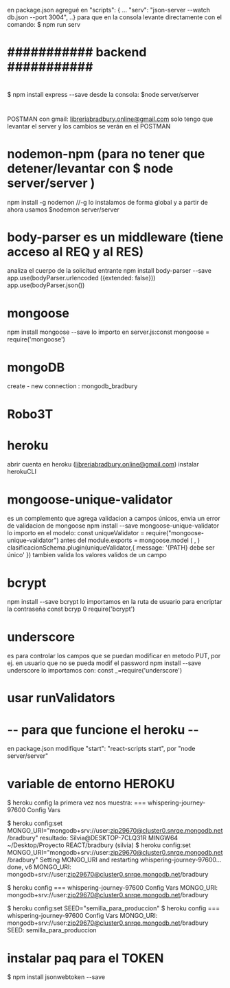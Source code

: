 en package.json agregué en 
"scripts": {
 ...
 "serv": "json-server --watch db.json --port 3004",
 ..}
para que en la consola levante directamente con el comando:  $ npm run serv
# ########### backend ########### #
#
$ npm install express --save
desde la consola: $node server/server

#
POSTMAN con gmail: libreriabradbury.online@gmail.com
solo tengo que levantar el server y los cambios se verán en el POSTMAN

# nodemon-npm (para no tener que detener/levantar con $ node server/server )
npm install -g nodemon //-g lo instalamos de forma global
y a partir de ahora usamos 
$nodemon server/server

# body-parser es un middleware (tiene acceso al REQ y al RES)
analiza el cuerpo de la solicitud entrante
npm install body-parser --save
app.use(bodyParser.urlencoded ({extended: false}))
app.use(bodyParser.json())

# mongoose
npm install mongoose --save
lo importo en server.js:const mongoose = require('mongoose')

# mongoDB 
create - new connection : mongodb_bradbury
# Robo3T

# heroku
abrir cuenta en heroku (libreriabradbury.online@gmail.com)
instalar herokuCLI

# mongoose-unique-validator
es un complemento que agrega validacion a campos únicos, envia un error de validacion de mongoose
npm install --save mongoose-unique-validator
lo importo en el modelo: const uniqueValidator = require("mongoose-unique-validator")
antes del module.exports = mongoose.model ( , )
clasificacionSchema.plugin(uniqueValidator,{   message: '{PATH} debe ser único' })
tambien valida los valores validos de un campo


# bcrypt
npm install --save bcrypt
lo importamos en la ruta de usuario para encriptar la contraseña
const bcryp 0 require('bcrypt')



# underscore
es para controlar los campos que se puedan modificar en metodo PUT, por ej. 
en usuario que no se pueda modif el password
npm install --save underscore
lo importamos con: const _=require('underscore')
# usar runValidators
# -- para que funcione el heroku --
en package.json modifique "start": "react-scripts start", por "node server/server"

# variable de entorno HEROKU
$ heroku config
la primera vez nos muestra: === whispering-journey-97600 Config Vars

$ heroku config:set MONGO_URI="mongodb+srv://user:zip29670@cluster0.snrqe.mongodb.net/bradbury"
resultado:
    Silvia@DESKTOP-7CLQ31R MINGW64 ~/Desktop/Proyecto REACT/bradbury (silvia)
    $ heroku config:set MONGO_URI="mongodb+srv://user:zip29670@cluster0.snrqe.mongodb.net/bradbury"
    Setting MONGO_URI and restarting whispering-journey-97600... done, v6
    MONGO_URI: mongodb+srv://user:zip29670@cluster0.snrqe.mongodb.net/bradbury

$ heroku config
=== whispering-journey-97600 Config Vars
MONGO_URI: mongodb+srv://user:zip29670@cluster0.snrqe.mongodb.net/bradbury

$ heroku config:set SEED="semilla_para_produccion"
$ heroku config
=== whispering-journey-97600 Config Vars
MONGO_URI: mongodb+srv://user:zip29670@cluster0.snrqe.mongodb.net/bradbury
SEED:      semilla_para_produccion




# instalar paq para el TOKEN
$ npm install jsonwebtoken --save